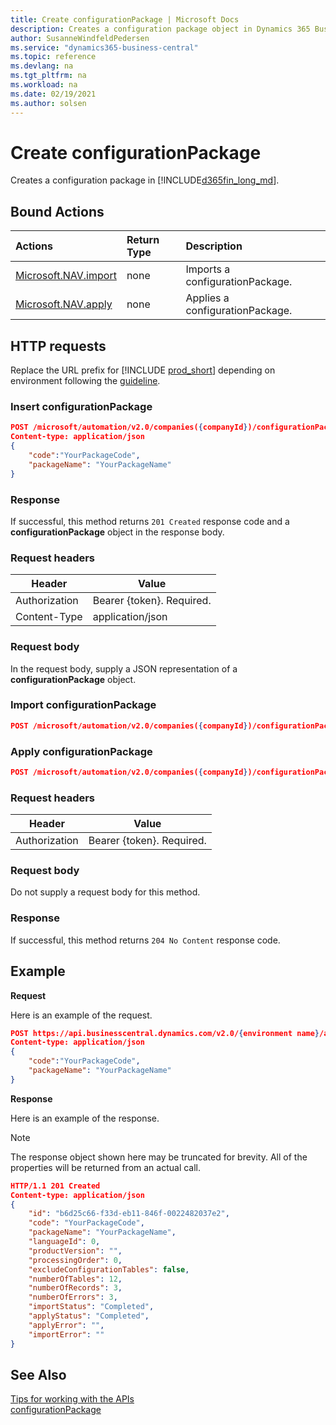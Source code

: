 ```yaml
---
title: Create configurationPackage | Microsoft Docs
description: Creates a configuration package object in Dynamics 365 Business Central.
author: SusanneWindfeldPedersen
ms.service: "dynamics365-business-central"
ms.topic: reference
ms.devlang: na
ms.tgt_pltfrm: na
ms.workload: na
ms.date: 02/19/2021
ms.author: solsen
---
```


<!-- NOTE: This article is an auto-generated stub from the metadata file. -->
<!-- The sections marked with an EDIT_IS_REQUIRED require manual editing. -->
# Create configurationPackage

Creates a configuration package in [!INCLUDE[d365fin_long_md](../../includes/d365fin_long_md.md)].

## Bound Actions

| Actions         | Return Type  |Description|
|:---------------|:-------------|:----------|
|[Microsoft.NAV.import](dynamics-microsoft-automation-extension-post.md)|none|Imports a configurationPackage.|
|[Microsoft.NAV.apply](dynamics-microsoft-automation-extension-post.md)|none|Applies a configurationPackage.|

## HTTP requests

Replace the URL prefix for [!INCLUDE [prod_short](../../includes/prod_short.md)] depending on environment following the [guideline](dynamics-nav/api-reference/v2.0/enabling-apis-for-dynamics-nav).


### Insert configurationPackage
```json
POST /microsoft/automation/v2.0/companies({companyId})/configurationPackages
Content-type: application/json
{
    "code":"YourPackageCode",
    "packageName": "YourPackageName"
}
```

### Response
If successful, this method returns ```201 Created``` response code and a **configurationPackage** object in the response body.

### Request headers

|Header|Value|
|------|-----|
|Authorization  |Bearer {token}. Required. |
|Content-Type  |application/json|

### Request body

In the request body, supply a JSON representation of a **configurationPackage** object.

### Import configurationPackage

```json
POST /microsoft/automation/v2.0/companies({companyId})/configurationPackages({packageId})/Microsoft.NAV.import

```
### Apply configurationPackage

```json
POST /microsoft/automation/v2.0/companies({companyId})/configurationPackages({packageId})/Microsoft.NAV.apply

```

### Request headers

|Header|Value|
|------|-----|
|Authorization  |Bearer {token}. Required. |

### Request body

Do not supply a request body for this method.

### Response

If successful, this method returns ```204 No Content``` response code.


## Example

**Request**

Here is an example of the request.
```json
POST https://api.businesscentral.dynamics.com/v2.0/{environment name}/api/microsoft/automation/v2.0/companies({companyId})/configurationPackages
Content-type: application/json
{
    "code":"YourPackageCode",
    "packageName": "YourPackageName"
}
```

**Response**

Here is an example of the response. 

> [!NOTE]  
> The response object shown here may be truncated for brevity. All of the properties will be returned from an actual call.

```json
HTTP/1.1 201 Created
Content-type: application/json
{
    "id": "b6d25c66-f33d-eb11-846f-0022482037e2",
    "code": "YourPackageCode",
    "packageName": "YourPackageName",
    "languageId": 0,
    "productVersion": "",
    "processingOrder": 0,
    "excludeConfigurationTables": false,
    "numberOfTables": 12,
    "numberOfRecords": 3,
    "numberOfErrors": 3,
    "importStatus": "Completed",
    "applyStatus": "Completed",
    "applyError": "",
    "importError": ""
}
```

## See Also

[Tips for working with the APIs](/dynamics365/business-central/dev-itpro/developer/devenv-connect-apps-tips)  
[configurationPackage](../resources/dynamics_configurationPackage.md)  
